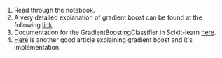 1. Read through the notebook.
2. A very detailed explanation of gradient boost can be found at the following [link](https://www.frontiersin.org/articles/10.3389/fnbot.2013.00021/full).
3. Documentation for the GradientBoostingClassifier in Scikit-learn [here](https://scikit-learn.org/stable/modules/generated/sklearn.ensemble.GradientBoostingClassifier.html).
4. [Here](https://blog.mlreview.com/gradient-boosting-from-scratch-1e317ae4587d) is another good article explaining gradient boost and it's implementation.